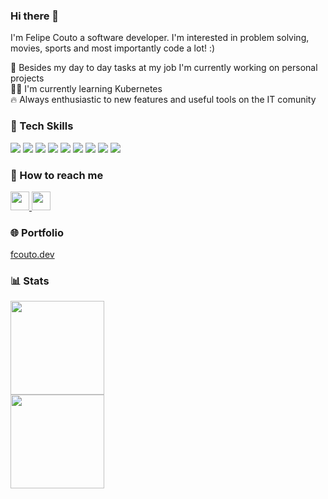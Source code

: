 ### Hi there 👋

I'm Felipe Couto a software developer. I'm interested in problem solving, movies, sports and most importantly code a lot! :)

🧰 Besides my day to day tasks at my job I'm currently working on personal projects
<br/>
👨‍🎓 I'm currently learning Kubernetes
<br/>
🔥 Always enthusiastic to new features and useful tools on the IT comunity


### 💼 Tech Skills
![](https://img.shields.io/badge/Framework-React-informational?style=flat&logo=react&color=61DAFB)
![](https://img.shields.io/badge/Framework-Angular-informational?style=flat&logo=angular&color=FF0000)
![](https://img.shields.io/badge/Code-Typescript-informational?style=flat&logo=typescript&logoColor=white)
![](https://img.shields.io/badge/Framework-Dotnet-informational?style=flat&logo=dotnet&logoColor=white)
![](https://img.shields.io/badge/Framework-Nest-informational?style=flat&logo=NestJs&color=FF0000)
![](https://img.shields.io/badge/Framework-node.js-informational?style=flat&logo=node.js&logoColor=white&color=6cc24a)
![](https://img.shields.io/badge/Container-Docker-informational?style=flat&logo=Docker&color=1D63ED)
![](https://img.shields.io/badge/Database-PostgreSQL-informational?style=flat&logo=PostgreSQL&color=336791)
![](https://img.shields.io/badge/Database-MongoDB-informational?style=flat&logo=mongodb&logoColor=white&color=215732)


### 🤝 How to reach me

<a href="https://www.linkedin.com/in/felipecoutodarocha" target="_blank">
<img src="https://camo.githubusercontent.com/e9592fd6ea20b888ed3c7621d8c7257835af4f2e7232e92f5db4e9e2e4e91380/68747470733a2f2f6564656e742e6769746875622e696f2f537570657254696e7949636f6e732f696d616765732f7376672f6c696e6b6564696e2e737667" width="30px" height="30px" />
</a>

<a href="mailto: felype@fcouto.dev">
<img src="https://camo.githubusercontent.com/39e81350f83b315e27ebc7633c5855591a59a6480975735c7d379d91eecbc4cb/68747470733a2f2f6564656e742e6769746875622e696f2f537570657254696e7949636f6e732f696d616765732f7376672f676d61696c2e737667" width="30px" height="30px" />
</a>

### 🌐 Portfolio
 [fcouto.dev](https://fcouto.dev)

### 📊 Stats

<section> 
  <img style='display: block' height='150em' src='https://github-readme-stats.vercel.app/api?username=felipehimself&show_icons=true&theme=tokyonight' />
  <img style='display: block'  height='150em' src='https://github-readme-stats.vercel.app/api/top-langs/?username=felipehimself&layout=compact' />
</section>

